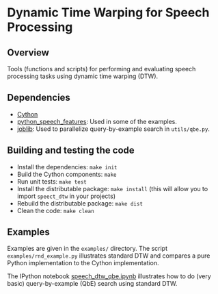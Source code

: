 Dynamic Time Warping for Speech Processing
==========================================

Overview
--------
Tools (functions and scripts) for performing and evaluating speech processing
tasks using dynamic time warping (DTW).


Dependencies
------------
- [Cython](http://cython.org/)
- [python_speech_features](http://github.com/jameslyons/python_speech_features):
  Used in some of the examples.
- [joblib](https://pythonhosted.org/joblib/): Used to parallelize
  query-by-example search in `utils/qbe.py`.


Building and testing the code
-----------------------------
- Install the dependencies: `make init`
- Build the Cython components: `make`
- Run unit tests: `make test`
- Install the distributable package: `make install` (this will allow you to import `speect_dtw` in your projects)
- Rebuild the distributable package: `make dist`
- Clean the code: `make clean`


Examples
--------
Examples are given in the `examples/` directory. The script
`examples/rnd_example.py` illustrates standard DTW and compares a pure Python
implementation to the Cython implementation.

The IPython notebook [speech_dtw_qbe.ipynb](examples/speech_dtw_qbe.ipynb)
illustrates how to do (very basic) query-by-example (QbE) search using standard
DTW.

